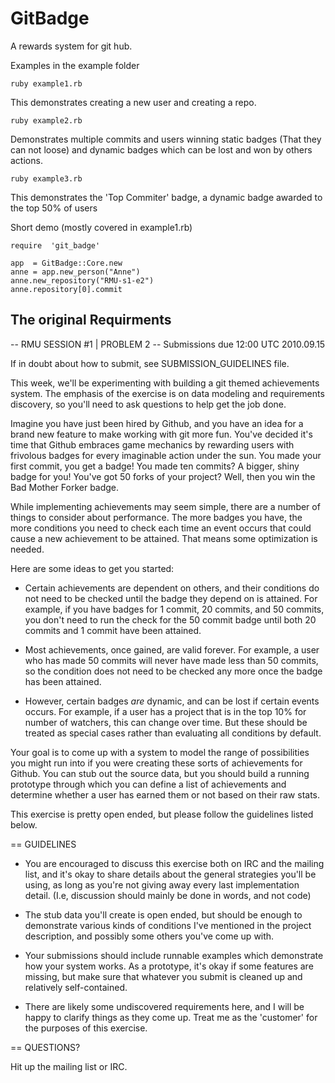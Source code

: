 GitBadge
========

A rewards system for git hub.

Examples in the example folder


    ruby example1.rb

This demonstrates creating a new user and creating a repo.

    ruby example2.rb

Demonstrates multiple commits and users winning static badges (That they can not loose) and dynamic badges which can be lost and won by others actions.

    ruby example3.rb

This demonstrates the 'Top Commiter' badge, a dynamic badge awarded to the top 50% of users

Short demo (mostly covered in example1.rb)

    require  'git_badge'

    app  = GitBadge::Core.new
    anne = app.new_person("Anne") 
    anne.new_repository("RMU-s1-e2")
    anne.repository[0].commit


The original Requirments
------------------------

-- RMU SESSION #1 | PROBLEM 2
-- Submissions due 12:00 UTC 2010.09.15

If in doubt about how to submit, see SUBMISSION_GUIDELINES file.

This week, we'll be experimenting with building a git themed achievements
system.  The emphasis of the exercise is on data modeling and requirements
discovery, so you'll need to ask questions to help get the job done.

Imagine you have just been hired by Github, and you have an idea for a brand
new feature to make working with git more fun.  You've decided it's time that
Github embraces game mechanics by rewarding users with frivolous badges for
every imaginable action under the sun.  You made your first commit, you get a
badge!  You made ten commits?  A bigger, shiny badge for you!  You've got 50
forks of your project?  Well, then you win the Bad Mother Forker badge.

While implementing achievements may seem simple, there are a number of things to
consider about performance.  The more badges you have, the more conditions you
need to check each time an event occurs that could cause a new achievement to be
attained.  That means some optimization is needed.

Here are some ideas to get you started:

* Certain achievements are dependent on others, and their conditions do not need
  to be checked until the badge they depend on is attained.  For example, if you
  have badges for 1 commit, 20 commits, and 50 commits, you don't need to run
  the check for the 50 commit badge until both 20 commits and 1 commit have been
  attained.

* Most achievements, once gained, are valid forever.  For example, a user who
  has made 50 commits will never have made less than 50 commits, so the
  condition does not need to be checked any more once the badge has been
  attained.

* However, certain badges *are* dynamic, and can be lost if certain events
  occurs.  For example, if a user has a project that is in the top 10% for 
  number of watchers, this can change over time.  But these should be treated
  as special cases rather than evaluating all conditions by default.

Your goal is to come up with a system to model the range of possibilities you
might run into if you were creating these sorts of achievements for Github.  You
can stub out the source data, but you should build a running prototype through
which you can define a list of achievements and determine whether a user has
earned them or not based on their raw stats.

This exercise is pretty open ended, but please follow the guidelines listed below.

== GUIDELINES

* You are encouraged to discuss this exercise both on IRC and the mailing list,
  and it's okay to share details about the general strategies you'll be using,
  as long as you're not giving away every last implementation detail. (I.e,
  discussion should mainly be done in words, and not code)

* The stub data you'll create is open ended, but should be enough to demonstrate
  various kinds of conditions I've mentioned in the project description, and
  possibly some others you've come up with.

* Your submissions should include runnable examples which demonstrate how your
  system works.  As a prototype, it's okay if some features are missing, but
  make sure that whatever you submit is cleaned up and relatively self-contained.

* There are likely some undiscovered requirements here, and I will be happy to
  clarify things as they come up.  Treat me as the 'customer' for the purposes
  of this exercise.

== QUESTIONS?

Hit up the mailing list or IRC.
